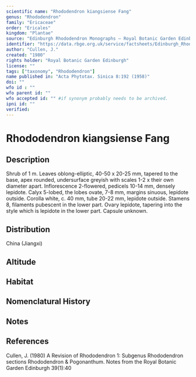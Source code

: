 ```yaml
---
scientific name: "Rhododendron kiangsiense Fang"
genus: "Rhododendron"
family: "Ericaceae"
order: "Ericales"
kingdom: "Plantae"
source: "Edinburgh Rhododendron Monographs – Royal Botanic Garden Edinburgh"
identifier: "https://data.rbge.org.uk/service/factsheets/Edinburgh_Rhododendron_Monographs.xhtml"
author: "Cullen, J."
created: "1980"
rights holder: "Royal Botanic Garden Edinburgh"
license: ""
tags: ["taxonomy", "Rhododendron"]
name published in: "Acta Phytotax. Sinica 8:192 (1958)"
doi: ""
wfo id : ""
wfo parent id: ""
wfo accepted id: "" #if synonym probably needs to be archived.                      
ipni id: ""
verified:
---
```


                       

# Rhododendron kiangsiense Fang

## Description
Shrub of 1 m. Leaves oblong-elliptic, 40-50 x 20-25 mm, tapered to the base, apex rounded, undersurface greyish with scales 1-2 x their own diameter apart. Inflorescence 2-fIowered, pedicels 10-14 mm, densely lepidote. Calyx 5-lobed, the lobes ovate, 7-8 mm, margins sinuous, lepidote outside. Corolla white, c. 40 mm, tube 20-22 mm, lepidote outside. Stamens 8, filaments pubescent in the lower part. Ovary lepidote, tapering into the style which is lepidote in the lower part. Capsule unknown.

## Distribution
China (Jiangxi)

## Altitude


## Habitat


## Nomenclatural History

                       
## Notes


## References

Cullen, J. (1980) A Revision of Rhododendron 1: Subgenus Rhododendron sections Rhododendron & Pogonanthum. Notes from the Royal Botanic Garden Edinburgh 39(1):40
